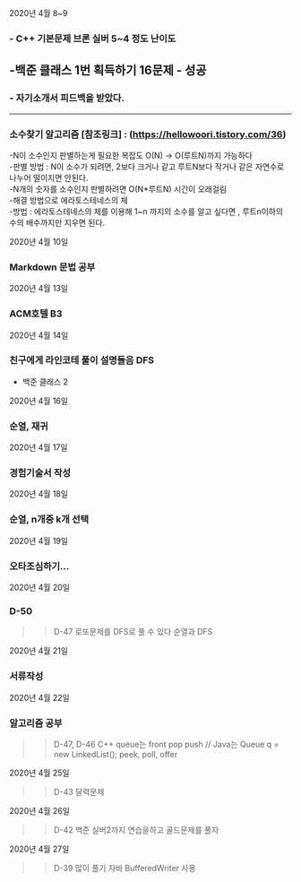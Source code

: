 
2020년 4월 8~9
### - C++ 기본문제 브론 실버 5~4 정도 난이도
-백준 클래스 1번 획득하기 16문제 - 성공
---
### - 자기소개서 피드백을 받았다.
---

### 소수찾기 알고리즘 [참조링크] : (https://hellowoori.tistory.com/36)
-N이 소수인지 판별하는게 필요한 복잡도 O(N) -> O(루트N)까지 가능하다<br>
-판별 방법 : N이 소수가 되려면, 2보다 크거나 같고 루트N보다 작거나 같은 자연수로 나누어 떨이지면 안된다.<br>
-N개의 숫자를 소수인지 판별하려면 O(N*루트N) 시간이 오래걸림 <br>
-해결 방법으로 에라토스테네스의 체<br>
-방법 : 에라토스테네스의 체를 이용해 1~n 까지의 소수를 알고 싶다면 , 루트n이하의 수의 배수까지만 지우면 된다.<br>
 
 2020년 4월 10일
 ### Markdown 문법 공부

2020년 4월 13일
### ACM호텔 B3

2020년 4월 14일
### 친구에게 라인코테 풀이 설명들음 DFS
- 백준 클래스 2

2020년 4월 16일
### 순열, 재귀

2020년 4월 17일
### 경험기술서 작성

2020년 4월 18일
### 순열, n개중 k개 선택 

2020년 4월 19일
### 오타조심하기...

2020년 4월 20일
### D-50
>> D-47 로또문제를 DFS로 풀 수 있다 순열과 DFS

2020년 4월 21일
### 서류작성

2020년 4월 22일
### 알고리즘 공부 
>> D-47, D-46
>> C++ queue는 front pop push // Java는 Queue<Integer> q = new LinkedList<Integer>(); peek, poll, offer

2020년 4월 25일
>> D-43
>> 달력문제

2020년 4월 26일
>> D-42
>> 백준 실버2까지 연습을하고 골드문제를 풀자

2020년 4월 27일
>> D-39
>> 많이 풀기 자바 BufferedWriter 사용
